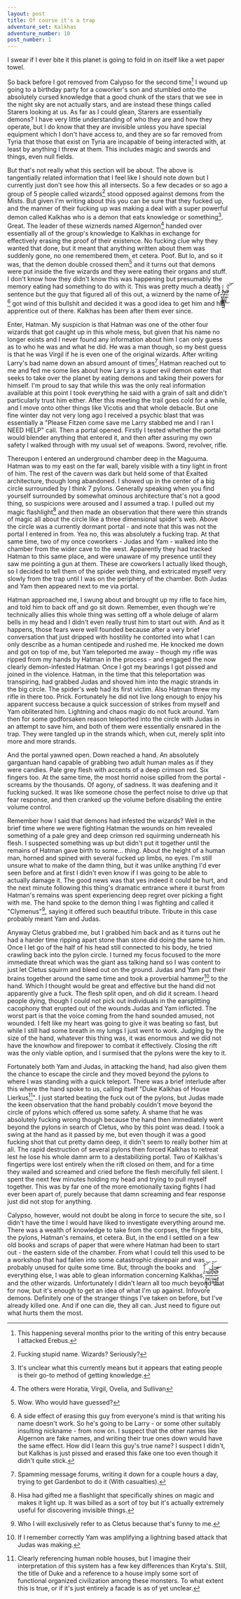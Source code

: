 ```yaml
---
layout: post
title: Of course it's a trap
adventure_set: Kalkhas
adventure_number: 10
post_number: 1
---
```


I swear if I ever bite it this planet is going to fold in on itself like a wet paper towel.

So back before I got removed from Calypso for the second time[^fn-fired] I wound up going to a birthday party for a coworker's son and stumbled onto the absolutely cursed knowledge that a good chunk of the stars that we see in the night sky are not actually stars, and are instead these things called Starers looking at us. As far as I could glean, Starers are essentially demons? I have very little understanding of who they are and how they operate, but I do know that they are invisible unless you have special equipment which I don't have access to, and they are so far removed from Tyria that those that exist on Tyria are incapable of being interacted with, at least by anything I threw at them. This includes magic and swords and things, even null fields.

But that's not really what this section will be about. The above is tangentially related information that I feel like I should note down but I currently just don't see how this all intersects. So a few decades or so ago a group of 5 people called wizards[^fn-wizards] stood opposed against demons from the Mists. But given I'm writing about this you can be sure that they fucked up, and the manner of their fucking up was making a deal with a super powerful demon called Kalkhas who is a demon that eats knowledge or something[^fn-knowledge]. Great. The leader of these wiznerds named Algernon[^fn-wiznames] handed over essentially all of the group's knowledge to Kalkhas in exchange for effectively erasing the proof of their existence. No fucking clue why they wanted that done, but it meant that anything written about them was suddenly gone, no one remembered them, et cetera. Poof. But lo, and so it was, that the demon double crossed them[^fn-surprise] and it turns out that demons were put inside the five wizards and they were eating their organs and stuff. I don't know how they didn't know this was happening but presumably the memory eating had something to do with it. This was pretty much a death sentence but the guy that figured all of this out, a wiznerd by the name of  ̷̢̧͚̳̲̰̜̃͛̆̋ ̶͍͓̭̳͖̹̟̫̠̓̑̉̓̑̚̕ ̸̤͕̯̻̳͉͙̗͒ͅ ̵̻̖̞̝͒́̕͜ ̴̱̋͊́̊͆̕̚͝͝ [^fn-name] got wind of this bullshit and decided it was a good idea to get him and his apprentice out of there. Kalkhas has been after them ever since.

Enter, Hatman. My suspicion is that Hatman was one of the other four wizards that got caught up in this whole mess, but given that his name no longer exists and I never found any information about him I can only guess as to who he was and what he did. He was a man though, so my best guess is that he was Virgil if he is even one of the original wizards. After writing Larry's bad name down an absurd amount of times[^fn-spam] Hatman reached out to me and fed me some lies about how Larry is a super evil demon eater that seeks to take over the planet by eating demons and taking their powers for himself. I'm proud to say that while this was the only real information available at this point I took everything he said with a grain of salt and didn't particularly trust him either. After this meeting the trail goes cold for a while, and I move onto other things like Vicotis and that whole debacle. But one fine winter day not very long ago I received a psychic blast that was essentially a "Please Fitzen come save me Larry stabbed me and I ran I NEED HELP" call. Then a portal opened. Firstly I tested whether the portal would blender anything that entered it, and then after assuring my own safety I walked through with my usual set of weapons. Sword, revolver, rifle.

Thereupon I entered an underground chamber deep in the Maguuma. Hatman was to my east on the far wall, barely visible with a tiny light in front of him. The rest of the cavern was dark but held some of that Exalted architecture, though long abandoned. I showed up in the center of a big circle surrounded by I think 7 pylons. Generally speaking when you find yourself surrounded by somewhat ominous architecture that's not a good thing, so suspicions were aroused and I assumed a trap. I pulled out my magic flashlight[^fn-flashlight] and then made an observation that there were thin strands of magic all about the circle like a three dimensional spider's web. Above the circle was a currently dormant portal - and note that this was not the portal I entered in from. Yea no, this was absolutely a fucking trap. At that same time, two of my once coworkers - Judas and Yam - walked into the chamber from the wider cave to the west. Apparently they had tracked Hatman to this same place, and were unaware of my presence until they saw me pointing a gun at them. These are coworkers I actually liked though, so I decided to tell them of the spider web thing, and extricated myself very slowly from the trap until I was on the periphery of the chamber. Both Judas and Yam then appeared next to me via portal.

Hatman approached me, I swung about and brought up my rifle to face him, and told him to back off and go sit down. Remember, even though we're technically allies this whole thing was setting off a whole deluge of alarm bells in my head and I didn't even really trust him to start out with. And as it happens, those fears were well founded because after a very brief conversation that just dripped with hostility he contorted into what I can only describe as a human centipede and rushed me. He knocked me down and got on top of me, but Yam teleported me away - though my rifle was ripped from my hands by Hatman in the process - and engaged the now clearly demon-infested Hatman. Once I got my bearings I got pissed and joined in the violence. Hatman, in the time that this teleportation was transpiring, had grabbed Judas and shoved him into the magic strands in the big circle. The spider's web had its first victim. Also Hatman threw my rifle in there too. Prick. Fortunately he did not live long enough to enjoy his apparent success because a quick succession of strikes from myself and Yam obliterated him. Lightning and chaos magic do not fuck around. Yam then for some godforsaken reason teleported into the circle with Judas in an attempt to save him, and both of them were essentially ensnared in the trap. They were tangled up in the strands which, when cut, merely split into more and more strands.

And the portal yawned open. Down reached a hand. An absolutely gargantuan hand capable of grabbing two adult human males as if they were candies. Pale grey flesh with accents of a deep crimson red. Six fingers too. At the same time, the most horrid noise spilled from the portal - screams by the thousands. Of agony, of sadness. It was deafening and it fucking sucked. It was like someone chose the perfect noise to drive up that fear response, and then cranked up the volume before disabling the entire volume control.

Remember how I said that demons had infested the wizards? Well in the brief time where we were fighting Hatman the wounds on him revealed something of a pale grey and deep crimson red squirming underneath his flesh. I suspected something was up but didn't put it together until the remains of Hatman gave birth to some... *thing*. About the height of a human man, horned and spined with several fucked up limbs, no eyes. I'm still unsure what to make of the damn thing, but it was unlike anything I'd ever seen before and at first I didn't even know if I was going to be able to actually damage it. The good news was that yes indeed it could be hurt, and the next minute following this thing's dramatic entrance where it burst from Hatman's remains was spent experiencing deep regret over picking a fight with me. The hand spoke to the demon thing I was fighting and called it "Clymenus"[^fn-clymenus], saying it offered such beautiful tribute. Tribute in this case probably meant Yam and Judas.

Anyway Cletus grabbed me, but I grabbed him back and as it turns out he had a harder time ripping apart stone than stone did doing the same to him. Once I let go of the half of his head still connected to his body, he tried crawling back into the pylon circle. I turned my focus focused to the more immediate threat which was the giant ass talking hand so I was content to just let Cletus squirm and bleed out on the ground. Judas and Yam put their brains together around the same time and took a proverbial hammer[^fn-hammer] to the hand. Which I thought would be great and effective but the hand did not apparently give a fuck. The flesh split open, and oh did it scream. I heard people dying, though I could not pick out individuals in the earsplitting cacophony that erupted out of the wounds Judas and Yam inflicted. The worst part is that the voice coming from the hand sounded amused, not wounded. I felt like my heart was going to give it was beating so fast, but while I still had some breath in my lungs I just went to work. Judging by the size of the hand, whatever this thing was, it was enormous and we did not have the knowhow and firepower to combat it effectively. Closing the rift was the only viable option, and I surmised that the pylons were the key to it.

Fortunately both Yam and Judas, in attacking the hand, had also given them the chance to escape the circle and they moved beyond the pylons to where I was standing with a quick teleport. There was a brief interlude after this where the hand spoke to us, calling itself "Duke Kalkhas of House Lierkus[^fn-lierkus]". I just started beating the fuck out of the pylons, but Judas made the keen observation that the hand probably couldn't move beyond the circle of pylons which offered us some safety. A shame that he was absolutely fucking wrong though because the hand then immediately went beyond the pylons in search of Cletus, who by this point was dead. I took a swing at the hand as it passed by me, but even though it was a good fucking shot that cut pretty damn deep, it didn't seem to really bother him at all. The rapid destruction of several pylons then forced Kalkhas to retreat lest he lose his whole damn arm to a destabilizing portal. Two of Kalkhas's fingertips were lost entirely when the rift closed on them, and for a time they wailed and screamed and cried before the flesh mercifully fell silent. I spent the next few minutes holding my head and trying to pull myself together. This was by far one of the more emotionally taxing fights I had ever been apart of, purely because that damn screaming and fear response just did not stop for anything.

Calypso, however, would not doubt be along in force to secure the site, so I didn't have the time I would have liked to investigate everything around me. There was a wealth of knowledge to take from the corpses, the finger bits, the pylons, Hatman's remains, et cetera. But, in the end I settled on a few old books and scraps of paper that were where Hatman had been to start out - the eastern side of the chamber. From what I could tell this used to be a workshop that had fallen into some catastrophic disrepair and was probably unused for quite some time. But, through the books and everything else, I was able to glean information concerning Kalkhas,  ̴͓̙̺͚͓͉͈̥̃̂͑̉̒͊̚͝͝ ̵̼͉͊͆ ̵̙̺̓́́͝ ̴̩̎̋͗ ̵̖̬͔̼͑̎̐̍̂̒̊̕͝ͅ ̵̝̲͛̂̈́̚͠ ̷̧̛̻̞͔̤̪̈́̉̄͝ ̵̢̝̩̤͙͈̾̂̿̚͝, and the other wizards. Unfortunately I didn't learn all too much beyond that for now, but it's enough to get an idea of what I'm up against. Infovore demons. Definitely one of the stranger things I've taken on before, but I've already killed one. And if one can die, they all can. Just need to figure out what hurts them the most.


[^fn-fired]: This happening several months prior to the writing of this entry because I attacked Erebus.
[^fn-wizards]: Fucking stupid name. Wizards? Seriously?
[^fn-knowledge]: It's unclear what this currently means but it appears that eating people is their go-to method of getting knowledge.
[^fn-wiznames]: The others were Horatia, Virgil, Ovelia, and Sullivan
[^fn-surprise]: Wow. Who would have guessed?
[^fn-name]: A side effect of erasing this guy from everyone's mind is that writing his name doesn't work. So he's going to be Larry - or some other suitably insulting nickname - from now on. I suspect that the other names like Algernon are fake names, and writing their true ones down would have the same effect. How did I learn this guy's true name? I suspect I didn't, but Kalkhas is just pissed and erased this fake one too even though it didn't quite stick.
[^fn-spam]: Spamming message forums, writing it down for a couple hours a day, trying to get Gardenbot to do it (With casualties).
[^fn-flashlight]: Hisa had gifted me a flashlight that specifically shines on magic and makes it light up. It was billed as a sort of toy but it's actually extremely useful for discovering invisible things.
[^fn-clymenus]: Who I will exclusively refer to as Cletus because that's funny to me.
[^fn-hammer]: If I remember correctly Yam was amplifying a lightning based attack that Judas was making.
[^fn-lierkus]: Clearly referencing human noble houses, but I imagine their interpretation of this system has a few key differences than Kryta's. Still, the title of Duke and a reference to a house imply some sort of functional organized civilization among these monsters. To what extent this is true, or if it's just entirely a facade is as of yet unclear.